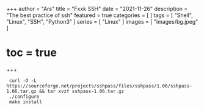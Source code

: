 +++
author = "Ars"
title = "Fxxk SSH"
date = "2021-11-26"
description = "The best practice of ssh"
featured = true
categories = [
]
tags = [
  "Shell",
  "Linux",
  "SSH",
  "Python3"
]
series = [
  "Linux"
]
images = [
  "images/bg.jpeg"
]
# toc = true
+++

```shell
 curl -O -L  https://sourceforge.net/projects/sshpass/files/sshpass/1.06/sshpass-1.06.tar.gz && tar xvzf sshpass-1.06.tar.gz
 ./configure
 make install
```
